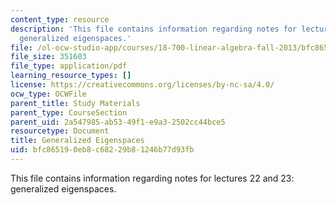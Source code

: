 ```yaml
---
content_type: resource
description: 'This file contains information regarding notes for lectures 22 and 23:
  generalized eigenspaces.'
file: /ol-ocw-studio-app/courses/18-700-linear-algebra-fall-2013/bfc865190eb8c68229b81246b77d93fb_MIT18_700F13_generalized.pdf
file_size: 351603
file_type: application/pdf
learning_resource_types: []
license: https://creativecommons.org/licenses/by-nc-sa/4.0/
ocw_type: OCWFile
parent_title: Study Materials
parent_type: CourseSection
parent_uid: 2a547985-ab53-49f1-e9a3-2502cc44bce5
resourcetype: Document
title: Generalized Eigenspaces
uid: bfc86519-0eb8-c682-29b8-1246b77d93fb
---
```

This file contains information regarding notes for lectures 22 and 23: generalized eigenspaces.